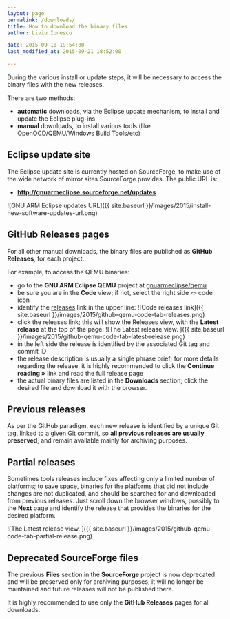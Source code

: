 ```yaml
---
layout: page
permalink: /downloads/
title: How to download the binary files
author: Liviu Ionescu

date: 2015-09-10 19:54:00
last_modified_at: 2015-09-21 18:52:00

---
```


During the various install or update steps, it will be necessary to access the binary files with the new releases.

There are two methods:
- **automatic** downloads, via the Eclipse update mechanism, to install and update the Eclipse plug-ins
- **manual** downloads, to install various tools (like OpenOCD/QEMU/Windows Build Tools/etc)

## Eclipse update site

The Eclipse update site is currently hosted on SourceForge, to make use of the wide network of mirror sites SourceForge provides. The public URL is:
- **http://gnuarmeclipse.sourceforge.net/updates**

![GNU ARM Eclipse updates URL]({{ site.baseurl }}/images/2015/install-new-software-updates-url.png)

## GitHub Releases pages

For all other manual downloads, the binary files are published as **GitHub Releases**, for each project.

For example, to access the QEMU binaries:
- go to the **GNU ARM Eclipse QEMU** project at [gnuarmeclipse/qemu](https://github.com/gnuarmeclipse/qemu)
- be sure you are in the **Code** view; if not, select the right side `<>` code icon
- identify the [releases](https://github.com/gnuarmeclipse/qemu/releases) link in the upper line:
  ![Code releases link]({{ site.baseurl }}/images/2015/github-qemu-code-tab-releases.png)
- click the releases link; this will show the Releases view, with the **Latest release** at the top of the page:
  ![The Latest release view. ]({{ site.baseurl }}/images/2015/github-qemu-code-tab-latest-release.png)
- in the left side the release is identified by the associated Git tag and commit ID
- the release description is usually a single phrase brief; for more details regarding the release, it is highly recommended to click the **Continue reading »** link and read the full release page
- the actual binary files are listed in the **Downloads** section; click the desired file and download it with the browser.

## Previous releases

As per the GitHub paradigm, each new release is identified by a unique Git tag, linked to a given Git commit, so **all previous releases are usually preserved**, and remain available mainly for archiving purposes.

## Partial releases

Sometimes tools releases include fixes affecting only a limited number of platforms; to save space, binaries for the platforms that did not include changes are not duplicated, and should be searched for and downloaded from previous releases. Just scroll down the browser windows, possibly to the **Next** page and identify the release that provides the binaries for the desired platform.

![The Latest release view. ]({{ site.baseurl }}/images/2015/github-qemu-code-tab-partial-release.png)

## Deprecated SourceForge files

The previous **Files** section in the **SourceForge** project is now deprecated and will be preserved only for archiving purposes; it will no longer be maintained and future releases will not be published there.

It is highly recommended to use only the **GitHub Releases** pages for all downloads.
